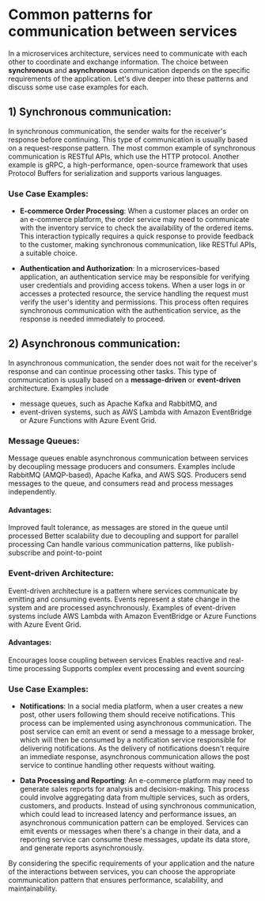 # Common patterns for communication between services

In a microservices architecture, services need to communicate with each other to coordinate and exchange information.
The choice between **synchronous** and **asynchronous** communication depends on the specific requirements of the
application.
Let's dive deeper into these patterns and discuss some use case examples for each.

## 1) Synchronous communication:

In synchronous communication, the sender waits for the receiver's response before continuing. This type of communication
is usually based on a request-response pattern. The most common example of synchronous communication is RESTful APIs,
which use the HTTP protocol. Another example is gRPC, a high-performance, open-source framework that uses Protocol
Buffers for serialization and supports various languages.

### Use Case Examples:

- **E-commerce Order Processing**: When a customer places an order on an e-commerce platform, the order service may
  need to communicate with the inventory service to check the availability of the ordered items. This interaction
  typically requires a quick response to provide feedback to the customer, making synchronous communication, like
  RESTful APIs, a
  suitable choice.

- **Authentication and Authorization**: In a microservices-based application, an authentication service may be
  responsible for
  verifying user credentials and providing access tokens. When a user logs in or accesses a protected resource, the
  service handling the request must verify the user's identity and permissions. This process often requires synchronous
  communication with the authentication service, as the response is needed immediately to proceed.

## 2) Asynchronous communication:

In asynchronous communication, the sender does not wait for the receiver's response and can continue processing other
tasks. This type of communication is usually based on a **message-driven** or **event-driven** architecture. Examples
include

- message queues, such as Apache Kafka and RabbitMQ, and
- event-driven systems, such as AWS Lambda with Amazon EventBridge or Azure Functions with Azure Event Grid.

### Message Queues:
Message queues enable asynchronous communication between services by decoupling message producers and consumers.
Examples include RabbitMQ (AMQP-based), Apache Kafka, and AWS SQS. Producers send messages to the queue, and consumers
read and process messages independently.

#### Advantages:

Improved fault tolerance, as messages are stored in the queue until processed
Better scalability due to decoupling and support for parallel processing
Can handle various communication patterns, like publish-subscribe and point-to-point


### Event-driven Architecture:
Event-driven architecture is a pattern where services communicate by emitting and consuming events. Events represent a
state change in the system and are processed asynchronously. Examples of event-driven systems include AWS Lambda with
Amazon EventBridge or Azure Functions with Azure Event Grid.

#### Advantages:

Encourages loose coupling between services
Enables reactive and real-time processing
Supports complex event processing and event sourcing

### Use Case Examples:

- **Notifications**: In a social media platform, when a user creates a new post, other users following them should
  receive
  notifications. This process can be implemented using asynchronous communication. The post service can emit an event or
  send a message to a message broker, which will then be consumed by a notification service responsible for delivering
  notifications. As the delivery of notifications doesn't require an immediate response, asynchronous communication
  allows
  the post service to continue handling other requests without waiting.

- **Data Processing and Reporting**: An e-commerce platform may need to generate sales reports for analysis and
  decision-making. This process could involve aggregating data from multiple services, such as orders, customers, and
  products. Instead of using synchronous communication, which could lead to increased latency and performance issues, an
  asynchronous communication pattern can be employed. Services can emit events or messages when there's a change in
  their data, and a reporting service can consume these messages, update its data store, and generate reports
  asynchronously.

By considering the specific requirements of your application and the nature of the interactions between services, you
can choose the appropriate communication pattern that ensures performance, scalability, and maintainability.